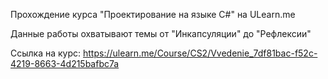 Прохождение курса "Проектирование на языке C#" на ULearn.me

Данные работы охватывают темы от "Инкапсуляции" до "Рефлексии"

Ссылка на курс: https://ulearn.me/Course/CS2/Vvedenie_7df81bac-f52c-4219-8663-4d215bafbc7a
